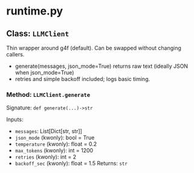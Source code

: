 # runtime.py

## Class: `LLMClient`

Thin wrapper around g4f (default). Can be swapped without changing callers.

- generate(messages, json_mode=True) returns raw text (ideally JSON when json_mode=True)
- retries and simple backoff included; logs basic timing.

### Method: `LLMClient.generate`

Signature: `def generate(...)->str`

Inputs:
- `messages`: List[Dict[str, str]]
- `json_mode` (kwonly): bool = True
- `temperature` (kwonly): float = 0.2
- `max_tokens` (kwonly): int = 1200
- `retries` (kwonly): int = 2
- `backoff_sec` (kwonly): float = 1.5
Returns: `str`
